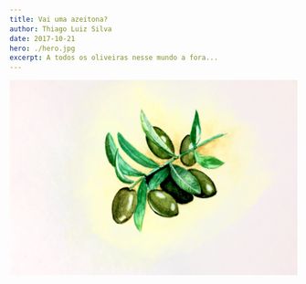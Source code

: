 ```yaml
---
title: Vai uma azeitona?
author: Thiago Luiz Silva
date: 2017-10-21
hero: ./hero.jpg
excerpt: A todos os oliveiras nesse mundo a fora...
---
```



<div className="Image__Small">
  <img
    src="./2017-10-21-oliveira.jpeg"
    title="Ramo de Oliveira"
    alt="Um ramo de oliveira"
  />
</div>
